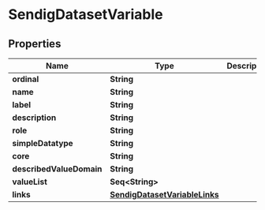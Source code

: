 

# SendigDatasetVariable


## Properties

Name | Type | Description | Notes
------------ | ------------- | ------------- | -------------
**ordinal** | **String** |  |  [optional]
**name** | **String** |  |  [optional]
**label** | **String** |  |  [optional]
**description** | **String** |  |  [optional]
**role** | **String** |  |  [optional]
**simpleDatatype** | **String** |  |  [optional]
**core** | **String** |  |  [optional]
**describedValueDomain** | **String** |  |  [optional]
**valueList** | **Seq&lt;String&gt;** |  |  [optional]
**links** | [**SendigDatasetVariableLinks**](SendigDatasetVariableLinks.md) |  |  [optional]



